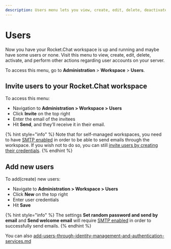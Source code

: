 ```yaml
---
description: Users menu lets you view, create, edit, delete, deactivate, and, invite users.
---
```


# Users

Now you have your Rocket.Chat workspace is up and running and maybe have some users or none. Visit this menu to view, create, edit, delete, activate, and perform other actions regarding user accounts on your server.

To access this menu, go to **Administration** > **Workspace** > **Users**.

## Invite users to your Rocket.Chat workspace

To access this menu:

* Navigation to **Administration > Workspace > Users**
* Click **Invite** on the top right
* Enter the email of the invitees
* Hit **Send**, and they’ll receive it in their email.

{% hint style="info" %}
Note that for self-managed workspaces, you need to have [SMTP enabled](https://docs.rocket.chat/guides/administration/settings/email/setup#set-up-your-credentials) in order to be able to send emails through the workspace. If you wish not to do so, you can still [invite users by creating their credentials](https://docs.rocket.chat/guides/administration/admin-panel/users/add-new-users).
{% endhint %}

## Add new users

To add(create) new users:

* Navigate to **Administration > Workspace > Users**
* Click **New** on the top right
* Enter user credentials
* Hit **Save**

{% hint style="info" %}
The settings **Set random password and send by email** and **Send welcome email** will require [SMTP enabled](https://docs.rocket.chat/guides/administration/settings/email/setup#set-up-your-credentials) in order to successfully send emails.
{% endhint %}

You can also [add-users-through-identity-management-and-authentication-services.md](add-users-through-identity-management-and-authentication-services.md "mention")
